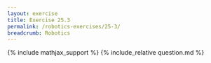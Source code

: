 ```yaml
---
layout: exercise
title: Exercise 25.3
permalink: /robotics-exercises/25-3/
breadcrumb: Robotics
---
```


{% include mathjax_support %}
{% include_relative question.md %}
